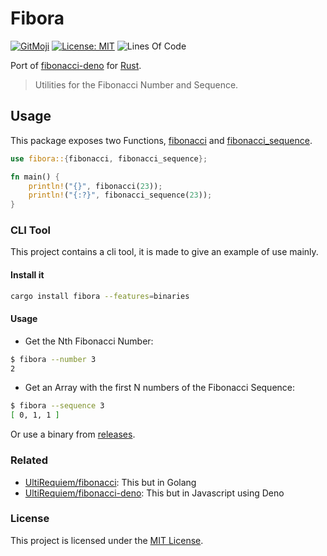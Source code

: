 # Fibora

[![GitMoji](https://img.shields.io/badge/Gitmoji-%F0%9F%8E%A8%20-FFDD67.svg)](https://gitmoji.dev)
[![License: MIT](https://img.shields.io/badge/License-MIT-blue.svg)](https://opensource.org/licenses/MIT)
![Lines Of Code](https://img.shields.io/tokei/lines/github.com/UltiRequiem/fibora?color=blue&label=Total%20Lines)

Port of [fibonacci-deno](https://github.com/UltiRequiem/fibonacci-deno) for
[Rust](https://rust-lang.org).

> Utilities for the Fibonacci Number and Sequence.

## Usage

This package exposes two Functions,
[fibonacci](https://github.com/UltiRequiem/fibora/blob/main/src/lib.rs#L1)
and
[fibonacci_sequence](https://github.com/UltiRequiem/fibora/blob/main/src/lib.rs#L19).

```rust
use fibora::{fibonacci, fibonacci_sequence};

fn main() {
    println!("{}", fibonacci(23));
    println!("{:?}", fibonacci_sequence(23));
}
```

### CLI Tool

This project contains a cli tool, it is made to give an example of use mainly.

#### Install it

```bash
cargo install fibora --features=binaries
```

#### Usage

- Get the Nth Fibonacci Number:

```bash
$ fibora --number 3
2
```

- Get an Array with the first N numbers of the Fibonacci Sequence:

```bash
$ fibora --sequence 3
[ 0, 1, 1 ]
```

Or use a binary from
[releases](https://github.com/UltiRequiem/fibora/releases/latest).

### Related

- [UltiRequiem/fibonacci](https://github.com/UltiRequiem/fibonacci): This but in
  Golang
- [UltiRequiem/fibonacci-deno](https://github.com/UltiRequiem/fibonacci-deno):
  This but in Javascript using Deno

### License

This project is licensed under the [MIT License](./LICENSE.md).
